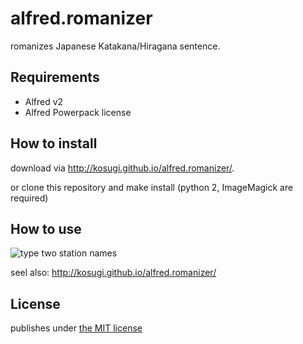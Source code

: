 # alfred.romanizer

romanizes Japanese Katakana/Hiragana sentence.

## Requirements

* Alfred v2
* Alfred Powerpack license

## How to install

download via <http://kosugi.github.io/alfred.romanizer/>.

or clone this repository and make install (python 2, ImageMagick are required)

## How to use

![type two station names](http://kosugi.github.io/alfred.romanizer/ss1.png)

seel also: <http://kosugi.github.io/alfred.romanizer/>

## License

publishes under [the MIT license](https://github.com/kosugi/alfred.romanizer/blob/master/COPYING)
